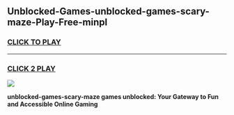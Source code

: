 
## Unblocked-Games-unblocked-games-scary-maze-Play-Free-minpl
<h3>
<a href="https://premium76.site?title=unblocked-games-scary-maze&ref=15A">CLICK TO PLAY</a></h3>
<hr>

<h3>
<a href="https://premium76.site?title=unblocked-games-scary-maze&ref=15A">CLICK 2 PLAY</a>
  
</h3>

<a href="https://premium76.site?title=unblocked-games-scary-maze&ref=15A"><img src="https://clearcache.store/games.png"></a>


**unblocked-games-scary-maze games unblocked: Your Gateway to Fun and Accessible Online Gaming**
